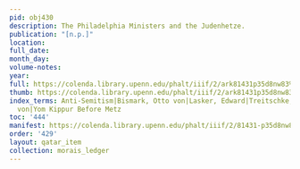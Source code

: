 ```yaml
---
pid: obj430
description: The Philadelphia Ministers and the Judenhetze.
publication: "[n.p.]"
location:
full_date:
month_day:
volume-notes:
year:
full: https://colenda.library.upenn.edu/phalt/iiif/2/ark81431p35d8nw83%2FSHA256E-s7836914--9a6fc16444686832bddcb1de4edbcb9a4d487183b1bd8f77d3b24070db63634b.jpeg/full/3500,/0/default.jpg
thumb: https://colenda.library.upenn.edu/phalt/iiif/2/ark81431p35d8nw83%2FSHA256E-s7836914--9a6fc16444686832bddcb1de4edbcb9a4d487183b1bd8f77d3b24070db63634b.jpeg/full/!200,200/0/default.jpg
index_terms: Anti-Semitism|Bismark, Otto von|Lasker, Edward|Treitschke, Prof. Heinrich
  von|Yom Kippur Before Metz
toc: '444'
manifest: https://colenda.library.upenn.edu/phalt/iiif/2/81431-p35d8nw83/manifest
order: '429'
layout: qatar_item
collection: morais_ledger
---
```

